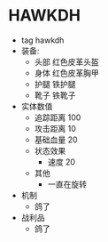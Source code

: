 # HAWKDH  
- tag hawkdh  
- 装备:  
  - 头部 红色皮革头盔    
  - 身体 红色皮革胸甲  
  - 护腿 铁护腿   
  - 靴子 铁靴子
- 实体数值  
  - 追踪距离 100  
  - 攻击距离 10  
  - 基础血量 20  
  - 状态效果  
    - 速度 20  
  - 其他  
    - 一直在旋转  
- 机制  
  - 鸽了  
- 战利品  
  - 鸽了  